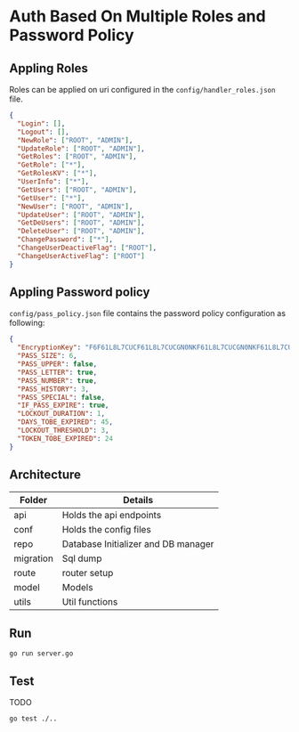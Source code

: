 # Auth Based On Multiple Roles and Password Policy

## Appling Roles

Roles can be applied on uri configured in the `config/handler_roles.json` file.

```json
{
  "Login": [],
  "Logout": [],
  "NewRole": ["ROOT", "ADMIN"],
  "UpdateRole": ["ROOT", "ADMIN"],
  "GetRoles": ["ROOT", "ADMIN"],
  "GetRole": ["*"],
  "GetRolesKV": ["*"],
  "UserInfo": ["*"],
  "GetUsers": ["ROOT", "ADMIN"],
  "GetUser": ["*"],
  "NewUser": ["ROOT", "ADMIN"],
  "UpdateUser": ["ROOT", "ADMIN"],
  "GetDeUsers": ["ROOT", "ADMIN"],
  "DeleteUser": ["ROOT", "ADMIN"],
  "ChangePassword": ["*"],
  "ChangeUserDeactiveFlag": ["ROOT"],
  "ChangeUserActiveFlag": ["ROOT"]
}
```

## Appling Password policy

`config/pass_policy.json` file contains the password policy configuration as following:

```json
{
  "EncryptionKey": "F6F61L8L7CUCF61L8L7CUCGN0NKF61L8L7CUCGN0NKF61L8L7CUCGN0NK6336I8TFP9Y2ZOS43OS43",
  "PASS_SIZE": 6,
  "PASS_UPPER": false,
  "PASS_LETTER": true,
  "PASS_NUMBER": true,
  "PASS_HISTORY": 3,
  "PASS_SPECIAL": false,
  "IF_PASS_EXPIRE": true,
  "LOCKOUT_DURATION": 1,
  "DAYS_TOBE_EXPIRED": 45,
  "LOCKOUT_THRESHOLD": 3,
  "TOKEN_TOBE_EXPIRED": 24
}
```

## Architecture

| Folder    | Details                             |
| --------- | ----------------------------------- |
| api       | Holds the api endpoints             |
| conf      | Holds the config files              |
| repo      | Database Initializer and DB manager |
| migration | Sql dump                            |
| route     | router setup                        |
| model     | Models                              |
| utils     | Util functions                      |

## Run

`go run server.go`

## Test

TODO

`go test ./..`
